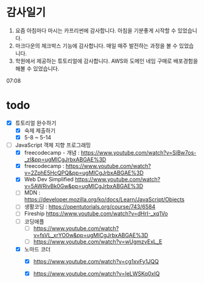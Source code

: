 # 감사일기

1. 요즘 아침마다 마시는 카프리썬에 감사합니다. 아침을 기분좋게 시작할 수 있었습니다.
2. 마크다운의 체크박스 기능에 감사합니다. 매일 매주 발전하는 과정을 볼 수 있었습니다.
3. 학원에서 제공하는 튜토리얼에 감사합니다. AWS와 도메인 네임 구매로 배포경험을 해볼 수 있었습니다.

07:08

# todo
- [x] 튜토리얼 완수하기
    - [x] 숙제 제출하기
    - [x] 5-8 ~ 5-14
- [ ] JavaScript 객체 지향 프로그래밍
    - [x] freecodecamp - 개념 : https://www.youtube.com/watch?v=SiBw7os-_zI&pp=ugMICgJrbxABGAE%3D
    - [x] freecodecamp : https://www.youtube.com/watch?v=2ZphE5HcQPQ&pp=ugMICgJrbxABGAE%3D
    - [x] Web Dev Simplified https://www.youtube.com/watch?v=5AWRivBk0Gw&pp=ugMICgJrbxABGAE%3D
    - [ ] MDN : https://developer.mozilla.org/ko/docs/Learn/JavaScript/Objects
    - [ ] 생활코딩 : https://opentutorials.org/course/743/6584
    - [ ] Fireship https://www.youtube.com/watch?v=dHrI-_xq1Vo
    - [ ] 코딩애플 
        - [ ] https://www.youtube.com/watch?v=fsVL_xrYO0w&pp=ugMICgJrbxABGAE%3D
        - [ ] https://www.youtube.com/watch?v=wUgmzvExL_E
    - [x] 노마드 코더
        - [x] https://www.youtube.com/watch?v=cg1xvFy1JQQ
        - [x] https://www.youtube.com/watch?v=IeLWSKq0xIQ

